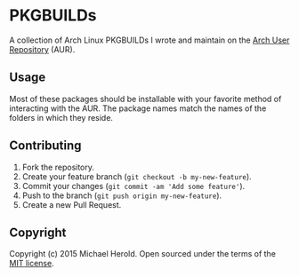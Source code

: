 # PKGBUILDs

A collection of Arch Linux PKGBUILDs I wrote and maintain on the
[Arch User Repository][aur] (AUR).

[aur]: https://aur.archlinux.org/packages.php?K=mherold&SeB=m

## Usage

Most of these packages should be installable with your favorite method
of interacting with the AUR. The package names match the names of the
folders in which they reside.

## Contributing

1. Fork the repository.
2. Create your feature branch (``git checkout -b my-new-feature``).
3. Commit your changes (``git commit -am 'Add some feature'``).
4. Push to the branch (``git push origin my-new-feature``).
5. Create a new Pull Request.

## Copyright

Copyright (c) 2015 Michael Herold. Open sourced under the terms of the
[MIT license][license].

[license]: http://opensource.org/licenses/MIT
